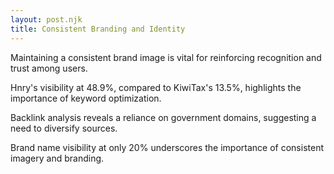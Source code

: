 ```yaml
---
layout: post.njk
title: Consistent Branding and Identity
---
```


Maintaining a consistent brand image is vital for reinforcing recognition and trust among users.

Hnry's visibility at 48.9%, compared to KiwiTax's 13.5%, highlights the importance of keyword optimization.

Backlink analysis reveals a reliance on government domains, suggesting a need to diversify sources.

Brand name visibility at only 20% underscores the importance of consistent imagery and branding.

